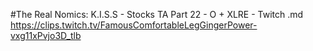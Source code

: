 #The Real Nomics: K.I.S.S - Stocks TA Part 22 - O + XLRE - Twitch.md
https://clips.twitch.tv/FamousComfortableLegGingerPower-vxg11xPvjo3D_tlb